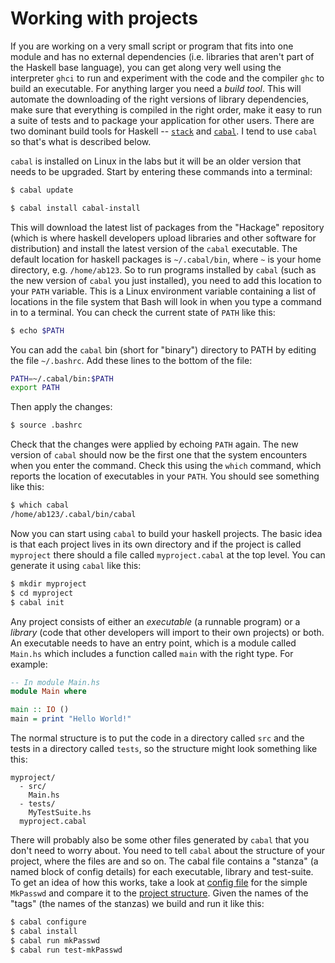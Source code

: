 # Working with projects

If you are working on a very small script or program that fits into
one module and has no external dependencies (i.e. libraries that
aren't part of the Haskell base language), you can get along very well
using the interpreter `ghci` to run and experiment with the code and the
compiler `ghc` to build an executable. For anything larger you need a
*build tool*. This will automate the downloading of the right versions
of library dependencies, make sure that everything is compiled in the
right order, make it easy to run a suite of tests and to package your
application for other users. There are two dominant build tools for
Haskell -- [`stack`](https://docs.haskellstack.org/en/stable/README/) and [`cabal`](https://www.haskell.org/cabal/). I tend to use `cabal` so that's what is
described below.

`cabal` is installed on Linux in the labs but it will be an older version that needs to be upgraded. Start by entering these commands into a terminal:

```bash
$ cabal update

$ cabal install cabal-install
```

This will download the latest list of packages from the "Hackage"
repository (which is where haskell developers upload libraries and
other software for distribution) and install the latest version of the
`cabal` executable. The default location for haskell packages is
`~/.cabal/bin`, where `~` is your home directory,
e.g. `/home/ab123`. So to run programs installed by `cabal` (such as the
new version of `cabal` you just installed), you need to
add this location to your `PATH` variable. This is a Linux environment
variable containing a list of locations in the file system that Bash
will look in when you type a command in to a
terminal. You can check the current state of `PATH` like this:

```bash
$ echo $PATH
```

You can add the `cabal` bin (short for "binary") directory to PATH by editing the file `~/.bashrc`.  Add these lines to the bottom of the file:

```bash
PATH=~/.cabal/bin:$PATH
export PATH
```

Then apply the changes:

```bash
$ source .bashrc
```

Check that the changes were applied by echoing `PATH` again. The new
version of `cabal` should now be the first one that the system
encounters when you enter the command. Check this using the `which`
command, which reports the location of executables in your `PATH`. You
should see something like this:

```bash
$ which cabal
/home/ab123/.cabal/bin/cabal
```

Now you can start using `cabal` to build your haskell projects. The
basic idea is that each project lives in its own directory and if the
project is called `myproject` there should a file called `myproject.cabal`
at the top level. You can generate it using `cabal` like this:

```bash
$ mkdir myproject
$ cd myproject
$ cabal init
```

Any project consists of either an *executable* (a runnable program) or a
*library* (code that other developers will import to their own projects)
or both. An executable needs to have an entry point, which is a module
called `Main.hs` which includes a function called `main` with the right
type. For example:

```haskell
-- In module Main.hs
module Main where

main :: IO ()
main = print "Hello World!"
```

The normal structure is to put the code in a directory called `src`
and the tests in a directory called `tests`, so the structure might look
something like this:

```
myproject/
  - src/
    Main.hs
  - tests/
    MyTestSuite.hs 
  myproject.cabal 
``` 
  
There will probably also be some other files generated by `cabal` that
you don't need to worry about. You need to tell `cabal` about the
structure of your project, where the files are and so on. The cabal file 
contains a "stanza" (a named block of config
details) for each executable, library and test-suite. To get an idea of
how this works, take a look at [config
file](https://github.com/jimburton/MkPasswd/blob/master/mkPasswd.cabal)
for the simple `MkPasswd` and compare it to the [project
structure](https://github.com/jimburton/MkPasswd). Given the names of the "tags"
(the names of the stanzas) we build and run it like this:

```bash
$ cabal configure
$ cabal install
$ cabal run mkPasswd
$ cabal run test-mkPasswd
```

